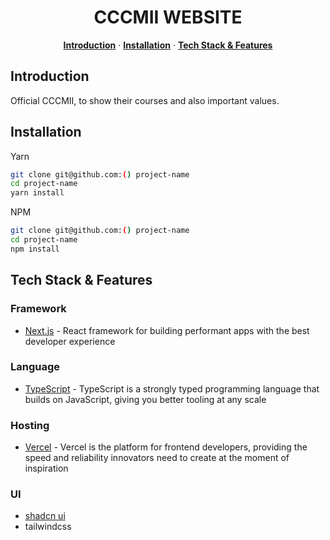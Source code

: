 <h1 align="center">CCCMII WEBSITE</h1>

<p align="center">
    <a href="#introduction"><strong>Introduction</strong></a> ·
    <a href="#installation"><strong>Installation</strong></a> ·
    <a href="#tech-stack--features"><strong>Tech Stack & Features</strong></a>
</p>

## Introduction

Official CCCMII, to show their courses and also important values.

## Installation

Yarn

```sh
git clone git@github.com:() project-name
cd project-name
yarn install
```

NPM

```sh
git clone git@github.com:() project-name
cd project-name
npm install
```

## Tech Stack & Features

### Framework

- [Next.js](https://nextjs.org/) - React framework for building performant apps with the best developer experience

### Language

- [TypeScript](https://www.typescriptlang.org/) - TypeScript is a strongly typed programming language that builds on JavaScript, giving you better tooling at any scale

### Hosting

- [Vercel](https://vercel.com/) - Vercel is the platform for frontend developers, providing the speed and reliability innovators need to create at the moment of inspiration

### UI

- [shadcn ui](https://nextjs.org/docs/app/building-your-application/styling/css-modules)
- tailwindcss
